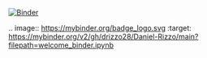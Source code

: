 [![Binder](https://mybinder.org/badge_logo.svg)](https://mybinder.org/v2/gh/drizzo28/Daniel-Rizzo/main?filepath=welcome_binder.ipynb)

.. image:: https://mybinder.org/badge_logo.svg
 :target: https://mybinder.org/v2/gh/drizzo28/Daniel-Rizzo/main?filepath=welcome_binder.ipynb
